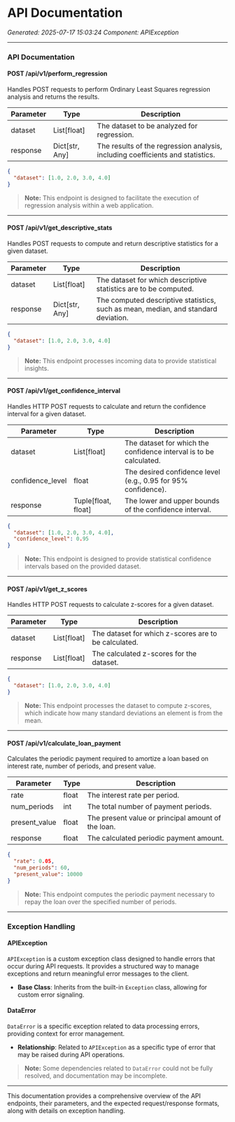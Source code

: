 # API Documentation

*Generated: 2025-07-17 15:03:24*
*Component: APIException*

---

### API Documentation

#### POST /api/v1/perform_regression
Handles POST requests to perform Ordinary Least Squares regression analysis and returns the results.

| Parameter | Type | Description |
|-----------|------|-------------|
| dataset   | List[float] | The dataset to be analyzed for regression. |
| response  | Dict[str, Any] | The results of the regression analysis, including coefficients and statistics. |

```json
{
  "dataset": [1.0, 2.0, 3.0, 4.0]
}
```

> **Note:** This endpoint is designed to facilitate the execution of regression analysis within a web application.

---

#### POST /api/v1/get_descriptive_stats
Handles POST requests to compute and return descriptive statistics for a given dataset.

| Parameter | Type | Description |
|-----------|------|-------------|
| dataset   | List[float] | The dataset for which descriptive statistics are to be computed. |
| response  | Dict[str, Any] | The computed descriptive statistics, such as mean, median, and standard deviation. |

```json
{
  "dataset": [1.0, 2.0, 3.0, 4.0]
}
```

> **Note:** This endpoint processes incoming data to provide statistical insights.

---

#### POST /api/v1/get_confidence_interval
Handles HTTP POST requests to calculate and return the confidence interval for a given dataset.

| Parameter | Type | Description |
|-----------|------|-------------|
| dataset   | List[float] | The dataset for which the confidence interval is to be calculated. |
| confidence_level | float | The desired confidence level (e.g., 0.95 for 95% confidence). |
| response  | Tuple[float, float] | The lower and upper bounds of the confidence interval. |

```json
{
  "dataset": [1.0, 2.0, 3.0, 4.0],
  "confidence_level": 0.95
}
```

> **Note:** This endpoint is designed to provide statistical confidence intervals based on the provided dataset.

---

#### POST /api/v1/get_z_scores
Handles HTTP POST requests to calculate z-scores for a given dataset.

| Parameter | Type | Description |
|-----------|------|-------------|
| dataset   | List[float] | The dataset for which z-scores are to be calculated. |
| response  | List[float] | The calculated z-scores for the dataset. |

```json
{
  "dataset": [1.0, 2.0, 3.0, 4.0]
}
```

> **Note:** This endpoint processes the dataset to compute z-scores, which indicate how many standard deviations an element is from the mean.

---

#### POST /api/v1/calculate_loan_payment
Calculates the periodic payment required to amortize a loan based on interest rate, number of periods, and present value.

| Parameter | Type | Description |
|-----------|------|-------------|
| rate      | float | The interest rate per period. |
| num_periods | int | The total number of payment periods. |
| present_value | float | The present value or principal amount of the loan. |
| response  | float | The calculated periodic payment amount. |

```json
{
  "rate": 0.05,
  "num_periods": 60,
  "present_value": 10000
}
```

> **Note:** This endpoint computes the periodic payment necessary to repay the loan over the specified number of periods.

---

### Exception Handling

#### APIException
`APIException` is a custom exception class designed to handle errors that occur during API requests. It provides a structured way to manage exceptions and return meaningful error messages to the client.

- **Base Class**: Inherits from the built-in `Exception` class, allowing for custom error signaling.

#### DataError
`DataError` is a specific exception related to data processing errors, providing context for error management.

- **Relationship**: Related to `APIException` as a specific type of error that may be raised during API operations.

> **Note:** Some dependencies related to `DataError` could not be fully resolved, and documentation may be incomplete.

---

This documentation provides a comprehensive overview of the API endpoints, their parameters, and the expected request/response formats, along with details on exception handling.